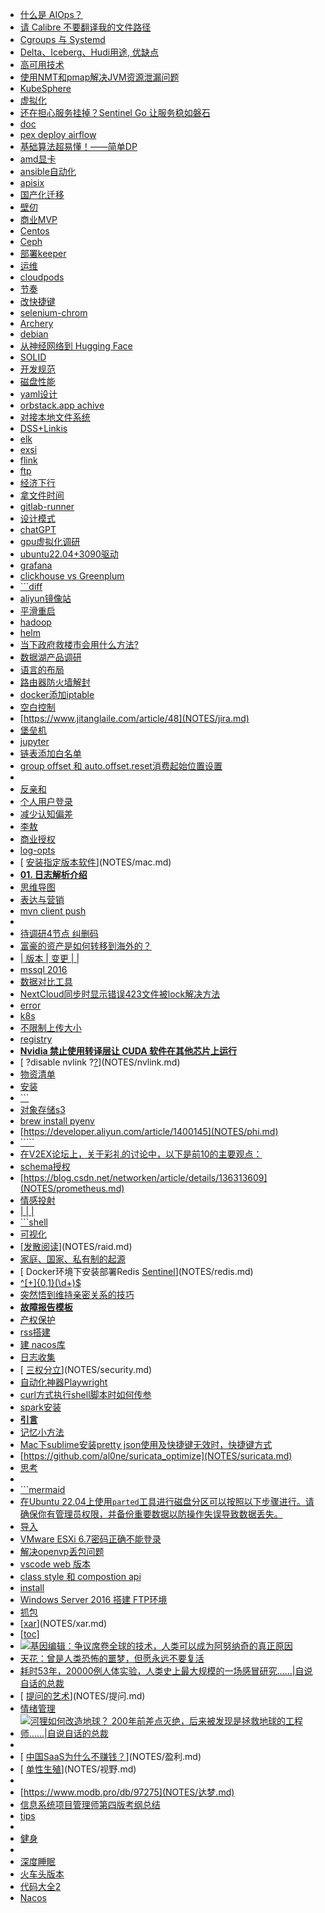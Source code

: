 - [ 什么是 AIOps？](NOTES/AIops.md)
- [ 请 Calibre 不要翻译我的文件路径](NOTES/Calibre.md)
- [ Cgroups 与 Systemd](NOTES/CgroupsSystemd.md)
- [ Delta、Iceberg、Hudi用途, 优缺点](NOTES/DataLake.md)
- [ 高可用技术](NOTES/HA.md)
- [ 使用NMT和pmap解决JVM资源泄漏问题](NOTES/JAVA.md)
- [ KubeSphere](NOTES/KubeSphere.md)
- [ 虚拟化](NOTES/SR-IOV.md)
- [ 还在担心服务挂掉？Sentinel Go 让服务稳如磐石](NOTES/Sentinel.md)
- [ doc](NOTES/ai.md)
- [pex deploy airflow](NOTES/airflow.md)
- [ 基础算法超易懂！——简单DP](NOTES/algo.md)
- [ amd显卡](NOTES/amd.md)
- [ ansible自动化](NOTES/ansible.md)
- [ apisix](NOTES/apisix.md)
- [ 国产化迁移](NOTES/arm.md)
- [ 壁仞](NOTES/biren.md)
- [ 商业MVP](NOTES/business.md)
- [ Centos](NOTES/centos.md)
- [ Ceph](NOTES/ceph.md)
- [ 部署keeper ](NOTES/clickhouse.md)
- [ 运维](NOTES/cloud_product.md)
- [ cloudpods](NOTES/cloudpods.md)
- [节奏](NOTES/comedy.md)
- [ 改快捷键](NOTES/cursor.md)
- [ selenium-chrom](NOTES/davinci.md)
- [ Archery](NOTES/db.md)
- [ debian](NOTES/debian.md)
- [ 从神经网络到 Hugging Face](NOTES/deep.md)
- [ SOLID](NOTES/design.md)
- [ 开发规范](NOTES/develop.md)
- [ 磁盘性能](NOTES/devops.md)
- [ yaml设计](NOTES/docker-compose.md)
- [ orbstack.app  achive](NOTES/docker.md)
- [ 对接本地文件系统](NOTES/dolphinscheduler.md)
- [ DSS+Linkis](NOTES/dss.md)
- [ elk](NOTES/elk.md)
- [ exsi](NOTES/exsi.md)
- [ flink](NOTES/flink.md)
- [ ftp](NOTES/ftp.md)
- [ 经济下行](NOTES/gettingmoney.md)
- [ 拿文件时间](NOTES/git.md)
- [ gitlab-runner](NOTES/gitlab-ci.md)
- [ 设计模式](NOTES/golang.md)
- [ chatGPT](NOTES/gpt.md)
- [ gpu虚拟化调研](NOTES/gpu.md)
- [ ubuntu22.04+3090驱动](NOTES/gpu_ubuntu.md)
- [ grafana](NOTES/grafana.md)
- [ clickhouse vs Greenplum](NOTES/greenplum.md)
- [```diff](NOTES/grub.md)
- [ aliyun镜像站](NOTES/hadoop.md)
- [ 平滑重启](NOTES/hbase.md)
- [ hadoop](NOTES/hdfs.md)
- [ helm](NOTES/helm.md)
- [ 当下政府救楼市会用什么方法?](NOTES/house.md)
- [ 数据湖产品调研](NOTES/hudi.md)
- [ 语言的布局](NOTES/humor.md)
- [ 路由器防火墙解封](NOTES/ipip.md)
- [ docker添加iptable](NOTES/iptables.md)
- [ 空白控制](NOTES/jinja2.md)
- [https://www.jitanglaile.com/article/48](NOTES/jira.md)
- [ 堡垒机](NOTES/jumpserver.md)
- [ jupyter](NOTES/jupyter.md)
- [ 链表添加白名单](NOTES/k8s.md)
- [ group offset  和 auto.offset.reset消费起始位置设置](NOTES/kafka.md)
- [](NOTES/kettle.md)
- [ 反亲和](NOTES/kvm.md)
- [ 个人用户登录](NOTES/ldap.md)
- [ 减少认知偏差](NOTES/learn.md)
- [ 李敖](NOTES/li_ao.md)
- [ 商业授权](NOTES/license.md)
- [ log-opts](NOTES/loki.md)
- [ [安装指定版本软件](https://makeoptim.com/tool/brew-install-specific-version/)](NOTES/mac.md)
- [**01. 日志解析介绍**](NOTES/machine.md)
- [ 思维导图](NOTES/markdown.md)
- [ 表达与营销](NOTES/market.md)
- [ mvn client push](NOTES/maven.md)
- [](NOTES/metax.md)
- [待调研4节点  纠删码](NOTES/minio.md)
- [富豪的资产是如何转移到海外的？](NOTES/money.md)
- [| 版本 | 变更                       |      |](NOTES/monitor.md)
- [ mssql 2016](NOTES/mssql.md)
- [ 数据对比工具](NOTES/mysql.md)
- [ NextCloud同步时显示错误423文件被lock解决方法](NOTES/nextcloud.md)
- [ error](NOTES/nexus.md)
- [ k8s](NOTES/nfs.md)
- [ 不限制上传大小](NOTES/nginx.md)
- [registry](NOTES/node.md)
- [ **Nvidia 禁止使用转译层让 CUDA 软件在其他芯片上运行**](NOTES/nvidia.md)
- [ ?disable nvlink ?[?](https://stackoverflow.com/questions/53174224/nvlink-or-pcie-how-to-specify-the-interconnect)](NOTES/nvlink.md)
- [ 物资清单](NOTES/omicron.md)
- [ 安装](NOTES/openlens.md)
- [```](NOTES/oracle.md)
- [对象存储s3](NOTES/oss.md)
- [brew install pyenv](NOTES/pex.md)
- [https://developer.aliyun.com/article/1400145](NOTES/phi.md)
- [`````](NOTES/poem.md)
- [在V2EX论坛上，关于彩礼的讨论中，以下是前10的主要观点：](NOTES/point.md)
- [ schema授权](NOTES/postgresql.md)
- [https://blog.csdn.net/networken/article/details/136313609](NOTES/prometheus.md)
- [ 情感投射](NOTES/psy.md)
- [|      |      |](NOTES/pyramid.md)
- [```shell](NOTES/pytest.md)
- [ 可视化](NOTES/python.md)
- [[发散阅读](https://aijishu.com/a/1060000000225602)](NOTES/raid.md)
- [ 家庭、国家、私有制的起源](NOTES/readbook.md)
- [ Docker环境下安装部署Redis [Sentinel](https://juejin.cn/post/6997458845148659743)](NOTES/redis.md)
- [^[+]{0,1}(\d+)$](NOTES/regex.md)
- [突然悟到维持亲密关系的技巧](NOTES/relationship.md)
- [**故障报告模板**](NOTES/report_template.md)
- [ 产权保护](NOTES/rights_protect.md)
- [ rss搭建](NOTES/rss.md)
- [建 nacos库](NOTES/ruoyi-cloud-plus.md)
- [ 日志收集](NOTES/ruoyi.md)
- [ [三权分立](https://help.aliyun.com/document_detail/313298.html?spm=5176.21213303.J_6704733920.19.682a53c9UdmsKV&scm=20140722.S_help%40%40%E6%96%87%E6%A1%A3%40%40313298.S_0%2Bos0.ID_313298-RL_%E4%B8%89%E6%9D%83%E5%88%86%E7%AB%8B-LOC_helpmain-OR_ser-V_2-P0_2)](NOTES/security.md)
- [ 自动化神器Playwright](NOTES/selenium.md)
- [ curl方式执行shell脚本时如何传参](NOTES/shell.md)
- [spark安装](NOTES/spark.md)
- [**引言**](NOTES/ss.md)
- [ 记忆小方法](NOTES/strongMemory.md)
- [ Mac下sublime安装pretty json使用及快捷键无效时，快捷键方式](NOTES/sublime.md)
- [https://github.com/al0ne/suricata_optimize](NOTES/suricata.md)
- [ 思考](NOTES/think.md)
- [](NOTES/tornado.md)
- [```mermaid](NOTES/typora.md)
- [在Ubuntu 22.04上使用`parted`工具进行磁盘分区可以按照以下步骤进行。请确保你有管理员权限，并备份重要数据以防操作失误导致数据丢失。](NOTES/ubuntu.md)
- [ 导入](NOTES/vim.md)
- [ VMware ESXi 6.7密码正确不能登录](NOTES/vmware.md)
- [ 解决openvp丢包问题](NOTES/vpn.md)
- [ vscode web 版本](NOTES/vscode.md)
- [ class style  和 compostion api](NOTES/vue_ts.md)
- [ install](NOTES/wails.md)
- [ Windows Server 2016 搭建 FTP环境](NOTES/win2016.md)
- [抓包](NOTES/wireshark.md)
- [[xar](xar)](NOTES/xar.md)
- [[toc]](NOTES/zabbix.md)
- [![基因编辑：争议席卷全球的技术，人类可以成为阿努纳奇的真正原因](.img_%E5%9F%BA%E5%9B%A0/v2-69100fe8793bead8a3e5dd1cd37bdddf_1440w.jpg)](NOTES/基因.md)
- [ 天花：曾是人类恐怖的噩梦，但愿永远不要复活](NOTES/天花.md)
- [ 耗时53年，20000例人体实验，人类史上最大规模的一场感冒研究……|自说自话的总裁](NOTES/感冒.md)
- [ [提问的艺术](https://fresky.github.io/2015/04/26/how-to-ask-questions/)](NOTES/提问.md)
- [ 情绪管理](NOTES/教育.md)
- [![河狸如何改造地球？ 200年前差点灭绝，后来被发现是拯救地球的工程师……|自说自话的总裁](.img_%E6%B2%B3%E7%8B%B8/v2-331ebee627491e101acfb4ec863f675e_720w.jpg)](NOTES/河狸.md)
- [](NOTES/测试.md)
- [ [中国SaaS为什么不赚钱？](https://kb.cnblogs.com/page/662133/)](NOTES/盈利.md)
- [ [单性生殖](https://news.bioon.com/article/6796589.html)](NOTES/视野.md)
- [](NOTES/软考.md)
- [https://www.modb.pro/db/97275](NOTES/达梦.md)
- [ 信息系统项目管理师第四版考纲总结](NOTES/高项.md)
- [ tips](NOTES/包管理vendor_mod.md)
- [](NOTES/信息来源.md)
- [ 健身](NOTES/健身康复.md)
- [](NOTES/数据质量.md)
- [ 深度睡眠](NOTES/深度睡眠.md)
- [ 火车头版本](NOTES/火车头版.md)
- [ 代码大全2](NOTES/代码大全2学习.md)
- [ Nacos](NOTES/分布式配置管理.md)
